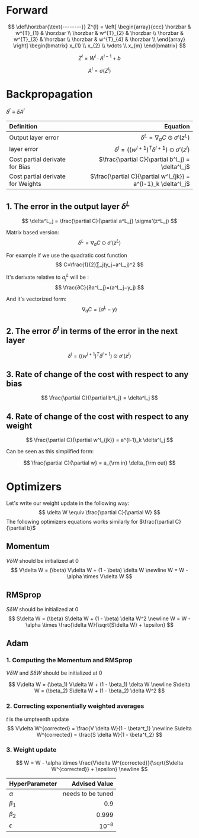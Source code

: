 # Forward

$$
\def\horzbar{\text{--------}}
Z^{l} = 
\left[
  \begin{array}{ccc}
    \horzbar & w^{T}_{1} & \horzbar \\
    \horzbar & w^{T}_{2} & \horzbar \\
    \horzbar & w^{T}_{3} & \horzbar \\
    \horzbar & w^{T}_{4} & \horzbar \\  
  \end{array}
\right]
\begin{bmatrix}
           x_{1} \\
           x_{2} \\
           \vdots \\
           x_{m}
         \end{bmatrix}
$$

$$Z^l = W^{l} \cdot A^{l-1} + b$$

$$ A^l = \sigma (Z^l) $$

# Backpropagation

$\delta^l \equiv \delta A^l$

| Definition                       | Equation |
|:-                                |-:|
|Output layer error                |$\delta^L = \nabla_a C \odot \sigma'(z^L)$|
|layer error                       |$\delta^l = ((w^{l+1})^T \delta^{l+1}) \odot \sigma'(z^l)$|
|Cost partial derivate for Bias    |$\frac{\partial C}{\partial b^l_j} =  \delta^l_j$|
|Cost partial derivate for Weights |$\frac{\partial C}{\partial w^l_{jk}} = a^{l-1}_k \delta^l_j$|

## 1. The error in the output layer $δ^L$

$$
\delta^L_j = \frac{\partial C}{\partial a^L_j} \sigma'(z^L_j)
$$

Matrix based version:
$$
\delta^L = \nabla_a C \odot \sigma'(z^L)
$$


For example if we use the quadratic cost function
$$
C=\frac{1}{2}∑_j(y_j−a^L_j)^2
$$

It's derivate relative to $a^L_j$ will be :
$$
\frac{∂C}{∂a^L_j}=(a^L_j−y_j)
$$

And it's vectorized form:
$$
\nabla_a C = (a^L-y)
$$

## 2. The error $δ^l$ in terms of the error in the next layer

$$
\delta^l = ((w^{l+1})^T \delta^{l+1}) \odot \sigma'(z^l)
$$

## 3. Rate of change of the cost with respect to any bias

$$
\frac{\partial C}{\partial b^l_j} =  \delta^l_j
$$

## 4. Rate of change of the cost with respect to any weight

$$
  \frac{\partial C}{\partial w^l_{jk}} = a^{l-1}_k \delta^l_j
$$

Can be seen as this simplified form:

$$
\frac{\partial C}{\partial w} = a_{\rm in} \delta_{\rm out}
$$

# Optimizers
Let's write our weight update in the following way:
$$
\delta W \equiv \frac{\partial C}{\partial W}
$$
The following optimizers equations works similarly for $\frac{\partial C}{\partial b}$

## Momentum

$V\delta W$ should be initialized at $0$
$$
V\delta W = (\beta) V\delta W + (1 - \beta) \delta W  
\newline
W = W - \alpha \times V\delta W
$$

## RMSprop

$S\delta W$ should be initialized at $0$
$$
S\delta W = (\beta) S\delta W + (1 - \beta) \delta W^2
\newline
W = W - \alpha \times \frac{\delta W}{\sqrt{S\delta W} + \epsilon}
$$

## Adam


### 1. Computing the Momentum and RMSprop
$V\delta W$ and $S\delta W$ should be initialized at $0$

$$
V\delta W = (\beta_1) V\delta W + (1 - \beta_1) \delta W  
\newline
S\delta W = (\beta_2) S\delta W + (1 - \beta_2) \delta W^2
$$

### 2. Correcting exponentially weighted averages
$t$ is the umpteenth update
$$
V\delta W^{corrected} = \frac{V \delta W}{1 - \beta^t_1}
\newline
S\delta W^{corrected} = \frac{S \delta W}{1 - \beta^t_2}
$$

### 3. Weight update

$$
W = W - \alpha \times \frac{V\delta W^{corrected}}{\sqrt{S\delta W^{corrected}} + \epsilon}
\newline
$$

| HyperParameter | Advised Value |
|:-|-:|
|$\alpha$|needs to be tuned|
|$\beta_1$|$0.9$|
|$\beta_2$|$0.999$|
|$\epsilon$|$10^{-8}$|